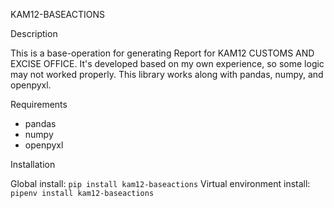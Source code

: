 KAM12-BASEACTIONS

Description

This is a base-operation for generating Report for KAM12 CUSTOMS AND EXCISE OFFICE. It's developed based on my own experience, so some logic may not worked properly. This library works along with pandas, numpy, and openpyxl.

Requirements

- pandas
- numpy
- openpyxl

Installation

Global install: `pip install kam12-baseactions`
Virtual environment install: `pipenv install kam12-baseactions`

